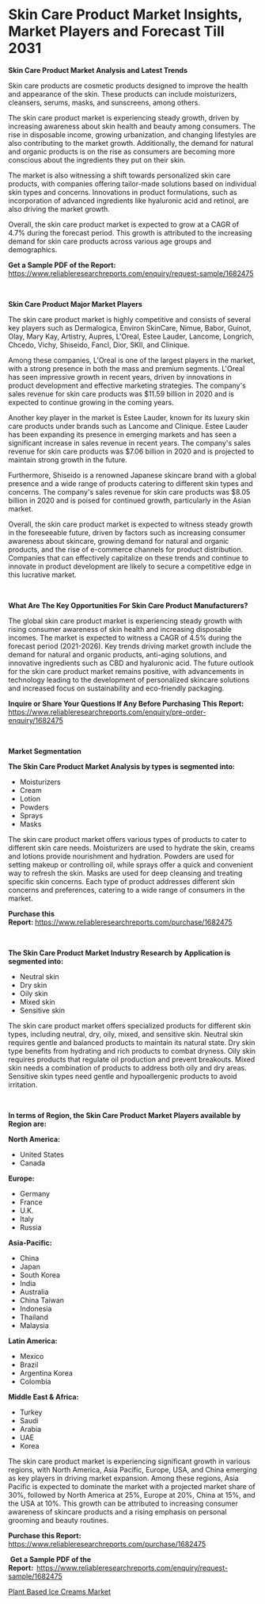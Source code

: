 <p><h1>Skin Care Product Market Insights, Market Players and Forecast Till 2031</h1></p><p><strong>Skin Care Product Market Analysis and Latest Trends</strong></p>
<p><p>Skin care products are cosmetic products designed to improve the health and appearance of the skin. These products can include moisturizers, cleansers, serums, masks, and sunscreens, among others.</p><p>The skin care product market is experiencing steady growth, driven by increasing awareness about skin health and beauty among consumers. The rise in disposable income, growing urbanization, and changing lifestyles are also contributing to the market growth. Additionally, the demand for natural and organic products is on the rise as consumers are becoming more conscious about the ingredients they put on their skin.</p><p>The market is also witnessing a shift towards personalized skin care products, with companies offering tailor-made solutions based on individual skin types and concerns. Innovations in product formulations, such as incorporation of advanced ingredients like hyaluronic acid and retinol, are also driving the market growth.</p><p>Overall, the skin care product market is expected to grow at a CAGR of 4.7% during the forecast period. This growth is attributed to the increasing demand for skin care products across various age groups and demographics.</p></p>
<p><strong>Get a Sample PDF of the Report:&nbsp;</strong> <a href="https://www.reliableresearchreports.com/enquiry/request-sample/1682475">https://www.reliableresearchreports.com/enquiry/request-sample/1682475</a></p>
<p>&nbsp;</p>
<p><strong>Skin Care Product Major Market Players</strong></p>
<p><p>The skin care product market is highly competitive and consists of several key players such as Dermalogica, Environ SkinCare, Nimue, Babor, Guinot, Olay, Mary Kay, Artistry, Aupres, L'Oreal, Estee Lauder, Lancome, Longrich, Chcedo, Vichy, Shiseido, Fancl, Dior, SKII, and Clinique.</p><p>Among these companies, L'Oreal is one of the largest players in the market, with a strong presence in both the mass and premium segments. L'Oreal has seen impressive growth in recent years, driven by innovations in product development and effective marketing strategies. The company's sales revenue for skin care products was $11.59 billion in 2020 and is expected to continue growing in the coming years.</p><p>Another key player in the market is Estee Lauder, known for its luxury skin care products under brands such as Lancome and Clinique. Estee Lauder has been expanding its presence in emerging markets and has seen a significant increase in sales revenue in recent years. The company's sales revenue for skin care products was $7.06 billion in 2020 and is projected to maintain strong growth in the future.</p><p>Furthermore, Shiseido is a renowned Japanese skincare brand with a global presence and a wide range of products catering to different skin types and concerns. The company's sales revenue for skin care products was $8.05 billion in 2020 and is poised for continued growth, particularly in the Asian market.</p><p>Overall, the skin care product market is expected to witness steady growth in the foreseeable future, driven by factors such as increasing consumer awareness about skincare, growing demand for natural and organic products, and the rise of e-commerce channels for product distribution. Companies that can effectively capitalize on these trends and continue to innovate in product development are likely to secure a competitive edge in this lucrative market.</p></p>
<p>&nbsp;</p>
<p><strong>What Are The Key Opportunities For Skin Care Product Manufacturers?</strong></p>
<p><p>The global skin care product market is experiencing steady growth with rising consumer awareness of skin health and increasing disposable incomes. The market is expected to witness a CAGR of 4.5% during the forecast period (2021-2026). Key trends driving market growth include the demand for natural and organic products, anti-aging solutions, and innovative ingredients such as CBD and hyaluronic acid. The future outlook for the skin care product market remains positive, with advancements in technology leading to the development of personalized skincare solutions and increased focus on sustainability and eco-friendly packaging.</p></p>
<p><strong>Inquire or Share Your Questions If Any Before Purchasing This Report:</strong> <a href="https://www.reliableresearchreports.com/enquiry/pre-order-enquiry/1682475">https://www.reliableresearchreports.com/enquiry/pre-order-enquiry/1682475</a></p>
<p>&nbsp;</p>
<p><strong>Market Segmentation</strong></p>
<p><strong>The Skin Care Product Market Analysis by types is segmented into:</strong></p>
<p><ul><li>Moisturizers</li><li>Cream</li><li>Lotion</li><li>Powders</li><li>Sprays</li><li>Masks</li></ul></p>
<p><p>The skin care product market offers various types of products to cater to different skin care needs. Moisturizers are used to hydrate the skin, creams and lotions provide nourishment and hydration. Powders are used for setting makeup or controlling oil, while sprays offer a quick and convenient way to refresh the skin. Masks are used for deep cleansing and treating specific skin concerns. Each type of product addresses different skin concerns and preferences, catering to a wide range of consumers in the market.</p></p>
<p><strong>Purchase this Report:&nbsp;</strong><a href="https://www.reliableresearchreports.com/purchase/1682475">https://www.reliableresearchreports.com/purchase/1682475</a></p>
<p>&nbsp;</p>
<p><strong>The Skin Care Product Market Industry Research by Application is segmented into:</strong></p>
<p><ul><li>Neutral skin</li><li>Dry skin</li><li>Oily skin</li><li>Mixed skin</li><li>Sensitive skin</li></ul></p>
<p><p>The skin care product market offers specialized products for different skin types, including neutral, dry, oily, mixed, and sensitive skin. Neutral skin requires gentle and balanced products to maintain its natural state. Dry skin type benefits from hydrating and rich products to combat dryness. Oily skin requires products that regulate oil production and prevent breakouts. Mixed skin needs a combination of products to address both oily and dry areas. Sensitive skin types need gentle and hypoallergenic products to avoid irritation.</p></p>
<p>&nbsp;</p>
<p><strong>In terms of Region, the Skin Care Product Market Players available by Region are:</strong></p>
<p>
    <p> <strong> North America: </strong>
        <ul>
            <li>United States</li>
            <li>Canada</li>
        </ul>
        </p> 
    <p> <strong> Europe: </strong>
        <ul>
            <li>Germany</li>
            <li>France</li>
            <li>U.K.</li>
            <li>Italy</li>
            <li>Russia</li>
        </ul>
        </p> 
    <p> <strong> Asia-Pacific: </strong>
        <ul>
            <li>China</li>
            <li>Japan</li>
            <li>South Korea</li>
            <li>India</li>
            <li>Australia</li>
            <li>China Taiwan</li>
            <li>Indonesia</li>
            <li>Thailand</li>
            <li>Malaysia</li>
        </ul>
        </p> 
    <p> <strong> Latin America: </strong>
        <ul>
            <li>Mexico</li>
            <li>Brazil</li>
            <li>Argentina Korea</li>
            <li>Colombia</li>
        </ul>
        </p> 
    <p> <strong> Middle East & Africa: </strong>
        <ul>
            <li>Turkey</li>
            <li>Saudi</li>
            <li>Arabia</li>
            <li>UAE</li>
            <li>Korea</li>
        </ul>
    </p>
    </p>
<p><p>The skin care product market is experiencing significant growth in various regions, with North America, Asia Pacific, Europe, USA, and China emerging as key players in driving market expansion. Among these regions, Asia Pacific is expected to dominate the market with a projected market share of 30%, followed by North America at 25%, Europe at 20%, China at 15%, and the USA at 10%. This growth can be attributed to increasing consumer awareness of skincare products and a rising emphasis on personal grooming and beauty routines.</p></p>
<p><strong>Purchase this Report: </strong><a href="https://www.reliableresearchreports.com/purchase/1682475">https://www.reliableresearchreports.com/purchase/1682475</a></p>
<p>&nbsp;<strong>Get a Sample PDF of the Report:&nbsp;&nbsp;</strong><a href="https://www.reliableresearchreports.com/enquiry/request-sample/1682475">https://www.reliableresearchreports.com/enquiry/request-sample/1682475</a></p>
<p><strong></strong></p>
<p><p><a href="https://github.com/RoccoManning/Market-Research-Report-List-3/blob/main/plant-based-ice-creams-market.md">Plant Based Ice Creams Market</a></p></p>